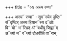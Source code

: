 +++
title = "०४ अस्य रण्वा"

+++
अस्य᳓ रण्वा᳓ · सुव᳓स्येव पुष्टिः᳓  
सं᳓दृष्टिर् अस्य हियान᳓स्य द᳓क्षोः  
वि᳓ यो᳓ भ᳓रिभ्रद् ओ᳓षधीषु जिह्वा᳓म्  
अ᳓त्यो न᳓ र᳓थ्यो दोधवीति वा᳓रान्